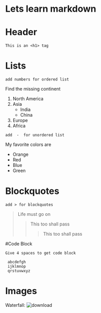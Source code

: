  # Lets learn markdown
 
 # Header
  `This is an <h1> tag`
  

 # Lists
 
  ```add numbers for ordered list```
  
  Find the missing continent
   1. North America
   2. Asia
      - India
      - China
   4. Europe
   5. Africa

 ```add  -  for unordered list```
 
 My favorite colors are
   - Orange
   - Red
   - Blue
   - Green
            
  
 
  # Blockquotes
  
  ```add > for blockquotes```
  
  >Life must go on
  >>This too shall pass
  >>>This too shall pass


  #Code Block
  
  ```Give 4 spaces to get code block```
  
     abcdefgh
     ijklmnop
     qrstuvwxyz
     
 # Images
 
   Waterfall:
   ![download](https://user-images.githubusercontent.com/88379993/129562074-b6f5b13b-c430-4b73-9834-2dda77618c47.jpeg)



          

